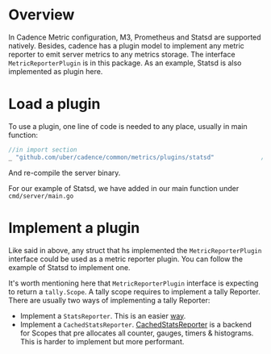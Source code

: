 # Overview
In Cadence Metric configuration, M3, Prometheus and Statsd are supported natively.
Besides, cadence has a plugin model to implement any metric reporter to emit server metrics to any metrics storage.
The interface `MetricReporterPlugin` is in this package. As an example, Statsd is also implemented as plugin here.

# Load a plugin
To use a plugin, one line of code is needed to any place, usually in main function:
```go
//in import section
_ "github.com/uber/cadence/common/metrics/plugins/statsd"             // needed to load statsd plugin
```   
And re-compile the server binary.

For our example of Statsd, we have added in our main function under `cmd/server/main.go`

# Implement a plugin
Like said in above, any struct that hs implemented the `MetricReporterPlugin` interface could be used as a metric reporter plugin.
You can follow the example of Statsd to implement one. 

It's worth mentioning here that `MetricReporterPlugin` interface is expecting to return a `tally.Scope`.
A tally scope requires to implement a tally Reporter.
There are usually two ways of implementing a tally Reporter:
* Implement a `StatsReporter`. This is an easier [way](https://github.com/uber-go/tally/blob/164eb6a3c0d4c8c82e5a63a8a12d506f0c9b2637/reporter.go#L35).
* Implement a `CachedStatsReporter`. [CachedStatsReporter](https://github.com/uber-go/tally/blob/164eb6a3c0d4c8c82e5a63a8a12d506f0c9b2637/reporter.go#L82) is a backend for Scopes that pre allocates all counter, gauges, timers & histograms. This is harder to implement but more performant. 
 